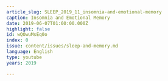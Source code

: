 ```yaml
---
article_slug: SLEEP_2019_11_insomnia-and-emotional-memory
caption: Insomnia and Emotional Memory
date: 2019-06-07T01:00:00.000Z
highlight: false
id: wQOwuMsEq0o
index: 0
issue: content/issues/sleep-and-memory.md
language: English
type: youtube
years: 2019

---
```

